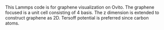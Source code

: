 This Lammps code is for graphene visualization on Ovito. 
The graphene focused is a unit cell consisting of 4 basis.
The z dimension is extended to construct graphene as 2D.
Tersoff potential is preferred since carbon atoms.
